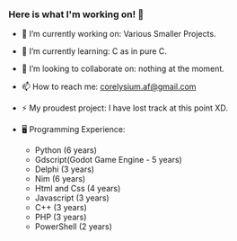 ### Here is what I'm working on! 👋

- 🔭 I’m currently working on: Various Smaller Projects.
- 🌱 I’m currently learning: C as in pure C.
- 👯 I’m looking to collaborate on: nothing at the moment.
- 📫 How to reach me: corelysium.af@gmail.com
- ⚡ My proudest project: I have lost track at this point XD.

- :desktop_computer: Programming Experience:
  - Python (6 years)
  - Gdscript(Godot Game Engine - 5 years)
  - Delphi (3 years)
  - Nim (6 years)
  - Html and Css (4 years)
  - Javascript (3 years)
  - C++ (3 years)
  - PHP (3 years)
  - PowerShell (2 years)
